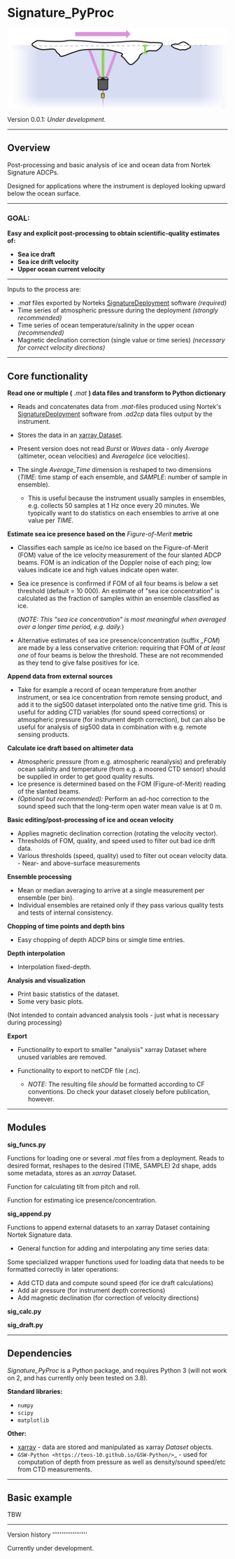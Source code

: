 # Signature_PyProc
 

![](misc/sig_illustration.png)

Version 0.0.1: *Under development.* 
______

Overview
--------

Post-processing and basic analysis of ice and ocean data from Nortek Signature
ADCPs. 

Designed for applications where the instrument is deployed looking upward below
the ocean surface.
______

  ### **GOAL:**
   
  **Easy and explicit post-processing to obtain scientific-quality estimates of:**

  - **Sea ice draft**
  - **Sea ice drift velocity**
  - **Upper ocean current velocity**
______


Inputs to the process are: 

- *.mat* files exported by Norteks [SignatureDeployment](https://www.nortekgroup.com/software) software *(required)* 
- Time series of atmospheric pressure during the deployment *(strongly
  recommended)* 
- Time series of ocean temperature/salinity in the upper ocean *(recommended)* 
- Magnetic declination correction (single value or time series) *(necessary for
  correct velocity directions)* 
______


Core functionality
------------------

**Read one or multiple (** *.mat* **) data files and transform to Python
dictionary**

- Reads and concatenates data from *.mat*-files produced using Nortek's [SignatureDeployment](https://www.nortekgroup.com/software)
software from
  *.ad2cp* data files output by the instrument. 
  
- Stores the data in an [xarray Dataset](https://docs.xarray.dev/en/stable/generated/xarray.Dataset.html).

- Present version does not read *Burst* or *Waves* data - only *Average*
  (altimeter, ocean velocities) and *AverageIce* (ice velocities).

- The single *Average_Time* dimension is reshaped to two dimensions (*TIME*:
  time stamp of each ensemble, and *SAMPLE*: number of sample in ensemble). 

  - This is useful because the instrument usually samples in ensembles, e.g.
    collects 50 samples at 1 Hz once every 20 minutes. We tyopically want to do
    statistics on each ensembles to arrive at one value per *TIME*.      


**Estimate sea ice presence based on the** *Figure-of-Merit* **metric**

- Classifies each sample as ice/no ice based on the Figure-of-Merit (FOM) value
  of the ice velocity measurement of the four slanted ADCP beams. FOM is an
  indication of the Doppler noise of each ping; low values indicate ice and high
  values indicate open water.

- Sea ice presence is confirmed if FOM of all four beams is below a set
  threshold (default = 10 000). An estimate of "sea ice concentration" is
  calculated as the fraction of samples within an ensemble classified as ice.
  
  (*NOTE: This "sea ice concentration" is most meaningful when averaged over a
  longer time period, e.g. daily.*)

- Alternative estimates of sea ice presence/concentration (suffix *_FOM*) are
  made by a less conservative criterion: requiring that FOM of *at least one* of
  four beams is below the threshold. These are not recommended as they tend to
  give false positives for ice.


**Append data from external sources**

- Take for example a record of ocean temperature from another instrument, or sea
  ice concentration from remote sensing product, and add it to the sig500
  dataset interpolated onto the native time grid. This is useful for adding CTD
  variables (for sound speed corrections) or atmospheric pressure (for
  instrument depth correction), but can also be useful for analysis of sig500
  data in combination with e.g. remote sensing products. 

**Calculate ice draft based on altimeter data**

- Atmospheric pressure (from e.g. atmospheric reanalysis) and preferably ocean
  salinity and temperature (from e.g. a moored CTD sensor) should be supplied in
  order to get good quality results.
- Ice presence is determined based on the FOM (Figure-of-Merit) reading of the
  slanted beams. 
- *(Optional but recommended):* Perform an ad-hoc correction to the sound speed
  such that the long-term open water mean value is at 0 m.

**Basic editing/post-processing of ice and ocean velocity**

- Applies magnetic declination correction (rotating the velocity vector).
- Thresholds of FOM, quality, and speed used to filter out bad ice drift data.
- Various thresholds (speed, quality) used to filter out ocean velocity data. -
  Near- and above-surface measurements 

**Ensemble processing**

- Mean or median averaging to arrive at a single measurement per ensemble (per
  bin).
- Individual ensembles are retained only if they pass various quality tests and
  tests of internal consistency.


**Chopping of time points and depth bins** 

- Easy chopping of depth ADCP bins or simgle time entries.

**Depth interpolation** 

- Interpolation fixed-depth.

**Analysis and visualization** 

- Print basic statistics of the dataset.
- Some very basic plots.

(Not intended to contain advanced analysis tools - just what is necessary during processing)

**Export** 

- Functionality to export to smaller "analysis" xarray Dataset where
  unused variables are removed.
- Functionality to export to netCDF file (.nc).
   
  - *NOTE:* The resulting file *should* be formatted according to CF conventions.
    Do check your dataset closely before publication, however.

______


Modules
-------

**sig_funcs.py**

Functions for loading one or several *.mat* files from a deployment. Reads to
desired format, reshapes to the desired (TIME, SAMPLE) 2d shape, adds some
metadata, stores as an *xarray* Dataset.

Function for calculating tilt from pitch and roll.

Function for estimating ice presence/concentration. 

**sig_append.py**

Functions to append external datasets to an xarray Dataset containing Nortek
Signature data. 

- General function for adding and interpolating any time series data:

Some specialized wrapper functions used for loading data that needs to be
formatted correctly in later operations:

- Add CTD data and compute sound speed (for ice draft calculations)
- Add air pressure (for instrument depth corrections)
- Add magnetic declination (for correction of velocity directions)

**sig_calc.py**

**sig_draft.py**

______________

Dependencies
-------------

*Signature_PyProc* is a Python package, and requires Python 3 (will not work on
2, and has currently only been tested on 3.8).

**Standard libraries:**

- ``numpy`` 
- ``scipy`` 
- ``matplotlib`` 

**Other:**

-  [xarray](https://docs.xarray.dev/en/stable/) - data are stored and
  manipulated as xarray *Dataset* objects.
- `GSW-Python <https://teos-10.github.io/GSW-Python/>`_ - used for computation
  of depth from pressure as well as density/sound speed/etc from CTD
  measurements.
 

______________

Basic example
-------------

TBW
______________

Version history
'''''''''''''''''''

Currently under development.